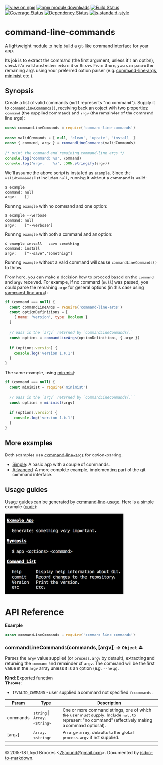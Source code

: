 [![view on npm](http://img.shields.io/npm/v/command-line-commands.svg)](https://www.npmjs.org/package/command-line-commands)
[![npm module downloads](http://img.shields.io/npm/dt/command-line-commands.svg)](https://www.npmjs.org/package/command-line-commands)
[![Build Status](https://travis-ci.org/75lb/command-line-commands.svg?branch=master)](https://travis-ci.org/75lb/command-line-commands)
[![Coverage Status](https://coveralls.io/repos/github/75lb/command-line-commands/badge.svg?branch=master)](https://coveralls.io/github/75lb/command-line-commands?branch=master)
[![Dependency Status](https://david-dm.org/75lb/command-line-commands.svg)](https://david-dm.org/75lb/command-line-commands)
[![js-standard-style](https://img.shields.io/badge/code%20style-standard-brightgreen.svg)](https://github.com/feross/standard)

# command-line-commands
A lightweight module to help build a git-like command interface for your app.

Its job is to extract the command (the first argument, unless it's an option), check it's valid and either return it or throw. From there, you can parse the remaining args using your preferred option parser (e.g. [command-line-args](https://github.com/75lb/command-line-args), [minimist](https://github.com/substack/minimist) etc.).

## Synopsis

Create a list of valid commands (`null` represents "no command"). Supply it to `commandLineCommands()`, receiving back an object with two properties: `command` (the supplied command) and `argv` (the remainder of the command line args):
```js
const commandLineCommands = require('command-line-commands')

const validCommands = [ null, 'clean', 'update', 'install' ]
const { command, argv } = commandLineCommands(validCommands)

/* print the command and remaining command-line args */
console.log('command: %s', command)
console.log('argv:    %s', JSON.stringify(argv))
```

We'll assume the above script is installed as `example`. Since the `validCommands` list includes `null`, running it without a command is valid:
```
$ example
command: null
argv:    []
```

Running `example` with no command and one option:
```
$ example --verbose
command: null
argv:    ["--verbose"]
```

Running `example` with both a command and an option:
```
$ example install --save something
command: install
argv:    ["--save","something"]
```

Running `example` without a valid command will cause `commandLineCommands()` to throw.

From here, you can make a decision how to proceed based on the `command` and `argv` received. For example, if no command (`null`) was passed, you could parse the remaining `argv` for general options (in this case using [command-line-args](https://github.com/75lb/command-line-args)):

```js
if (command === null) {
  const commandLineArgs = require('command-line-args')
  const optionDefinitions = [
    { name: 'version', type: Boolean }
  ]

  // pass in the `argv` returned by `commandLineCommands()`
  const options = commandLineArgs(optionDefinitions, { argv })

  if (options.version) {
    console.log('version 1.0.1')
  }
}
```

The same example, using [minimist](https://github.com/substack/minimist):

```js
if (command === null) {
  const minimist = require('minimist')

  // pass in the `argv` returned by `commandLineCommands()``
  const options = minimist(argv)

  if (options.version) {
    console.log('version 1.0.1')
  }
}
```

## More examples

Both examples use [command-line-args](https://github.com/75lb/command-line-args) for option-parsing.

- [Simple](https://github.com/75lb/command-line-commands/blob/master/example/simple.js): A basic app with a couple of commands.
- [Advanced](https://github.com/75lb/command-line-commands/blob/master/example/advanced/git.js): A more complete example, implementing part of the git command interface.

## Usage guides

Usage guides can be generated by [command-line-usage](https://github.com/75lb/command-line-usage). Here is a simple example ([code](https://github.com/75lb/command-line-commands/blob/master/example/usage.js)):

![usage](https://raw.githubusercontent.com/75lb/command-line-commands/master/example/screens/command-list.png)

# API Reference
**Example**  
```js
const commandLineCommands = require('command-line-commands')
```
<a name="exp_module_command-line-commands--commandLineCommands"></a>

### commandLineCommands(commands, [argv]) ⇒ <code>Object</code> ⏏
Parses the `argv` value supplied (or `process.argv` by default), extracting and returning the `command` and remainder of `argv`. The command will be the first value in the `argv` array unless it is an option (e.g. `--help`).

**Kind**: Exported function  
**Throws**:

- `INVALID_COMMAND` - user supplied a command not specified in `commands`.


| Param | Type | Description |
| --- | --- | --- |
| commands | <code>string</code> \| <code>Array.&lt;string&gt;</code> | One or more command strings, one of which the user must supply. Include `null` to represent "no command" (effectively making a command optional). |
| [argv] | <code>Array.&lt;string&gt;</code> | An argv array, defaults to the global `process.argv` if not supplied. |


* * *

&copy; 2015-18 Lloyd Brookes \<75pound@gmail.com\>. Documented by [jsdoc-to-markdown](https://github.com/jsdoc2md/jsdoc-to-markdown).
